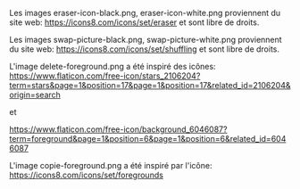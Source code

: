 Les images eraser-icon-black.png, eraser-icon-white.png proviennent du site web:
https://icons8.com/icons/set/eraser
et sont libre de droits.


Les images swap-picture-black.png, swap-picture-white.png proviennent du site web:
https://icons8.com/icons/set/shuffling
et sont libre de droits.

L'image delete-foreground.png a été inspiré des icônes:
https://www.flaticon.com/free-icon/stars_2106204?term=stars&page=1&position=17&page=1&position=17&related_id=2106204&origin=search

et

https://www.flaticon.com/free-icon/background_6046087?term=foreground&page=1&position=6&page=1&position=6&related_id=6046087

L'image copie-foreground.png a été inspiré par l'icône:
https://icons8.com/icons/set/foregrounds


